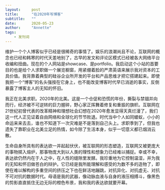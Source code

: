 ```yaml
---
layout:     post
title:      "在2020年写博客"
subtitle:   ""
date:       2020-05-23
author:     "Annette"
tags:
    - 发刊词
---
```


维护一个个人博客似乎已经是很稀奇的事情了。娱乐的浪潮尚且不论，互联网的概念也已经和韩寒的时代天差地别了，古早的发文和评论区模式已经被各大网络平台收编和扭曲。现在的个人网站是showcase、是portfolio。我启动这个小站的首要目的也是给个人求职做一个展览橱窗，用紧绷着脸的严肃英语来展示我对资本的工具价值。我背靠着典型的硅谷企业所开发的平台和产品思维才把它搭建起来。即使我把一个“博客”的名头强按在它身上，也不能改变博客时代早已消逝的事实，反倒暴露了博客主人的无知的怀旧。

我正在北美求职。2020年的北美。这是一个仓促和恐慌的年份，撕裂与禁锢并向而行，经济被不可逆转的巨力握碎，野心家正挥舞着修复和重振的旗帜。互联网在21世纪初曾代表的改革精神和理想社会幻想在2020年愈发显得天真烂漫了，我们这一代人正见证着自由网络和全球化的节节败退。时代当中个人如同蝼蚁，小小的命运来来去去，谁也不知道下一次灾难是不是落到自己头上。求职季到了，但我也遗失了靠职业在北美立足的热情，如今除了生活本身，似乎一切意义都已烟消云散。

生命自身所具有的表达欲一并起起伏伏，被互联网的形态塑造，互联网又被更庞大的事物掷入熔炉，那事物庞大到以人类的理性和想象力已经难以捕捉。幸或不幸，表达欲仍然内在于人之中，在人性的缝隙里发酵。我珍重地为它控制温湿，并为我的无知和怀旧做苍白的辩护。它已经是我所能理解和感受的为数不多的造物了，即使在难以解构的多重空间的挤压之下也在鲜活地蹦跳，对抗异化、对抗虚无、对抗不可对抗的数据时代。母语是我的武器，像动脉血液与自身的液压相搏斗，像黑色的剪影直直抵住无边无际的橙色布景，我和我的表达欲就要开幕。
